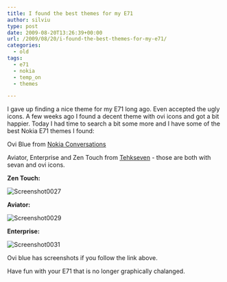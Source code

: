 ```yaml
---
title: I found the best themes for my E71
author: silviu
type: post
date: 2009-08-20T13:26:39+00:00
url: /2009/08/20/i-found-the-best-themes-for-my-e71/
categories:
  - old
tags:
  - e71
  - nokia
  - temp_on
  - themes

---
```

I gave up finding a nice theme for my E71 long ago. Even accepted the ugly icons. A few weeks ago I found a decent theme with ovi icons and got a bit happier. Today I had time to search a bit some more and I have some of the best Nokia E71 themes I found:

Ovi Blue from [Nokia Conversations](http://conversations.nokia.com/2009/02/26/heres-that-ovi-theme/)

Aviator, Enterprise and Zen Touch from [Tehkseven][1] - those are both with sevan and ovi icons.

**Zen Touch:**

![Screenshot0027](/blog/images/2009/Screenshot0027.jpg)

**Aviator:**

![Screenshot0029](/blog/images/2009/Screenshot0029.jpg)

**Enterprise:**

![Screenshot0031](/blog/images/2009/Screenshot0031.jpg)

Ovi blue has screenshots if you follow the link above.

Have fun with your E71 that is no longer graphically chalanged.

 [1]: http://themes.tehkseven.net/